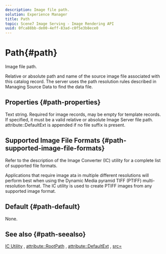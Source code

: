 ```yaml
---
description: Image file path.
solution: Experience Manager
title: Path
topic: Scene7 Image Serving - Image Rendering API
uuid: 0fca88bb-de00-4eff-83ad-c0f5e3b8ece0
---
```


# Path{#path}

Image file path.

Relative or absolute path and name of the source image file associated with this catalog record. The server uses the path resolution rules described in Managing Source Data to find the data file.

## Properties {#path-properties}

Text string. Required for image records, may be empty for template records. If specified, it must be a valid relative or absolute Image Server file path. attribute::DefaultExt is appended if no file suffix is present.

## Supported Image File Formats {#path-supported-image-file-formats}

Refer to the description of the Image Converter (IC) utility for a complete list of supported file formats.

Applications that require image ata in multiple different resolutions will perform best when using the Dynamic Media pyramid TIFF (PTIFF) multi-resolution format. The IC utility is used to create PTIFF images from any supported image format.

## Default {#path-default}

None.

## See also {#path-seealso}

[IC Utility](/help/aem-is-ir-api/is-api/is-utils/utilities/r-ic.md) , [attribute::RootPath](/help/aem-is-ir-api/is-api/image-catalog/image-serving-api-ref/c-image-catalog-reference/c-attributes-reference/r-rootpath.md) , [attribute::DefaultExt](/help/aem-is-ir-api/is-api/image-catalog/image-serving-api-ref/c-image-catalog-reference/c-attributes-reference/r-defaultext.md) , [src=](/help/aem-is-ir-api/is-api/http-ref/image-serving-api-ref/c-http-protocol-reference/c-command-reference/r-src.md)

<!-- [attribute::LowerCasePaths]() -->